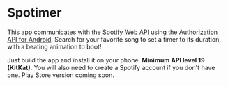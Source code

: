 # Spotimer #

This app communicates with the [Spotify Web API](https://developer.spotify.com/web-api/) using the [Authorization API for Android](https://github.com/spotify/android-sdk). Search for your favorite song to set a timer to its duration, with a beating animation to boot!

Just build the app and install it on your phone. **Minimum API level 19 (KitKat)**. You will also need to create a Spotify account if you don't have one. Play Store version coming soon.
